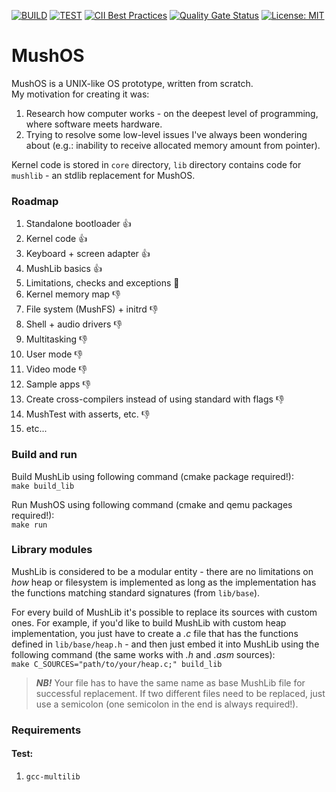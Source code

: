 [![BUILD](https://github.com/pseusys/MushOS/actions/workflows/build.yml/badge.svg)](https://github.com/pseusys/MushOS/actions/workflows/build.yml)
[![TEST](https://github.com/pseusys/MushOS/actions/workflows/test.yml/badge.svg)](https://github.com/pseusys/MushOS/actions/workflows/test.yml)
[![CII Best Practices](https://bestpractices.coreinfrastructure.org/projects/4018/badge)](https://bestpractices.coreinfrastructure.org/projects/4018)
[![Quality Gate Status](https://sonarcloud.io/api/project_badges/measure?project=pseusys_MushOS&metric=alert_status)](https://sonarcloud.io/summary/new_code?id=pseusys_MushOS)
[![License: MIT](https://img.shields.io/badge/License-MIT-yellow.svg)](https://opensource.org/licenses/MIT)

# MushOS

MushOS is a UNIX-like OS prototype, written from scratch.  
My motivation for creating it was:
1. Research how computer works - on the deepest level of programming, where software meets hardware.
2. Trying to resolve some low-level issues I've always been wondering about (e.g.: inability to receive allocated memory amount from pointer).

Kernel code is stored in `core` directory, `lib` directory contains code for `mushlib` - an stdlib replacement for MushOS.  


### Roadmap

1. Standalone bootloader 👍
2. Kernel code 👍
3. Keyboard + screen adapter 👍
4. MushLib basics 👍
5. Limitations, checks and exceptions 🤙
6. Kernel memory map 👎
7. File system (MushFS) + initrd 👎
8. Shell + audio drivers 👎
9. Multitasking 👎
10. User mode 👎
11. Video mode 👎
12. Sample apps 👎
13. Create cross-compilers instead of using standard with flags 👎
14. MushTest with asserts, etc. 👎
15. etc...


### Build and run

Build MushLib using following command (cmake package required!):  
`make build_lib`

Run MushOS using following command (cmake and qemu packages required!):  
`make run`


### Library modules

MushLib is considered to be a modular entity - there are no limitations on *how* heap or filesystem is implemented as long as the implementation has the functions matching standard signatures (from `lib/base`).

For every build of MushLib it's possible to replace its sources with custom ones.
For example, if you'd like to build MushLib with custom heap implementation, you just have to create a *.c* file that has the functions defined in `lib/base/heap.h` - and then just embed it into MushLib using the following command (the same works with *.h* and *.asm* sources):  
`make C_SOURCES="path/to/your/heap.c;" build_lib`

> **_NB!_** Your file has to have the same name as base MushLib file for successful replacement.
> If two different files need to be replaced, just use a semicolon (one semicolon in the end is always required!).

### Requirements

#### Test:
1. `gcc-multilib`
